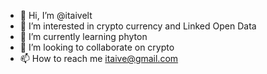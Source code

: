 - 👋 Hi, I’m @itaivelt
- 👀 I’m interested in crypto currency and Linked Open Data
- 🌱 I’m currently learning phyton
- 💞️ I’m looking to collaborate on crypto
- 📫 How to reach me itaive@gmail.com
